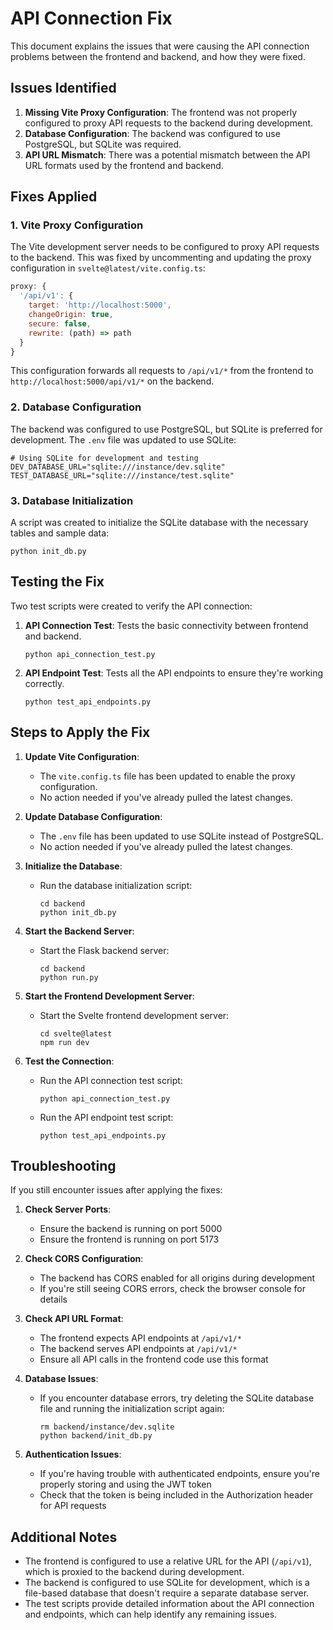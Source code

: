 # API Connection Fix

This document explains the issues that were causing the API connection problems between the frontend and backend, and how they were fixed.

## Issues Identified

1. **Missing Vite Proxy Configuration**: The frontend was not properly configured to proxy API requests to the backend during development.
2. **Database Configuration**: The backend was configured to use PostgreSQL, but SQLite was required.
3. **API URL Mismatch**: There was a potential mismatch between the API URL formats used by the frontend and backend.

## Fixes Applied

### 1. Vite Proxy Configuration

The Vite development server needs to be configured to proxy API requests to the backend. This was fixed by uncommenting and updating the proxy configuration in `svelte@latest/vite.config.ts`:

```javascript
proxy: {
  '/api/v1': {
    target: 'http://localhost:5000',
    changeOrigin: true,
    secure: false,
    rewrite: (path) => path
  }
}
```

This configuration forwards all requests to `/api/v1/*` from the frontend to `http://localhost:5000/api/v1/*` on the backend.

### 2. Database Configuration

The backend was configured to use PostgreSQL, but SQLite is preferred for development. The `.env` file was updated to use SQLite:

```
# Using SQLite for development and testing
DEV_DATABASE_URL="sqlite:///instance/dev.sqlite"
TEST_DATABASE_URL="sqlite:///instance/test.sqlite"
```

### 3. Database Initialization

A script was created to initialize the SQLite database with the necessary tables and sample data:

```
python init_db.py
```

## Testing the Fix

Two test scripts were created to verify the API connection:

1. **API Connection Test**: Tests the basic connectivity between frontend and backend.
   ```
   python api_connection_test.py
   ```

2. **API Endpoint Test**: Tests all the API endpoints to ensure they're working correctly.
   ```
   python test_api_endpoints.py
   ```

## Steps to Apply the Fix

1. **Update Vite Configuration**:
   - The `vite.config.ts` file has been updated to enable the proxy configuration.
   - No action needed if you've already pulled the latest changes.

2. **Update Database Configuration**:
   - The `.env` file has been updated to use SQLite instead of PostgreSQL.
   - No action needed if you've already pulled the latest changes.

3. **Initialize the Database**:
   - Run the database initialization script:
     ```
     cd backend
     python init_db.py
     ```

4. **Start the Backend Server**:
   - Start the Flask backend server:
     ```
     cd backend
     python run.py
     ```

5. **Start the Frontend Development Server**:
   - Start the Svelte frontend development server:
     ```
     cd svelte@latest
     npm run dev
     ```

6. **Test the Connection**:
   - Run the API connection test script:
     ```
     python api_connection_test.py
     ```
   - Run the API endpoint test script:
     ```
     python test_api_endpoints.py
     ```

## Troubleshooting

If you still encounter issues after applying the fixes:

1. **Check Server Ports**:
   - Ensure the backend is running on port 5000
   - Ensure the frontend is running on port 5173

2. **Check CORS Configuration**:
   - The backend has CORS enabled for all origins during development
   - If you're still seeing CORS errors, check the browser console for details

3. **Check API URL Format**:
   - The frontend expects API endpoints at `/api/v1/*`
   - The backend serves API endpoints at `/api/v1/*`
   - Ensure all API calls in the frontend code use this format

4. **Database Issues**:
   - If you encounter database errors, try deleting the SQLite database file and running the initialization script again:
     ```
     rm backend/instance/dev.sqlite
     python backend/init_db.py
     ```

5. **Authentication Issues**:
   - If you're having trouble with authenticated endpoints, ensure you're properly storing and using the JWT token
   - Check that the token is being included in the Authorization header for API requests

## Additional Notes

- The frontend is configured to use a relative URL for the API (`/api/v1`), which is proxied to the backend during development.
- The backend is configured to use SQLite for development, which is a file-based database that doesn't require a separate database server.
- The test scripts provide detailed information about the API connection and endpoints, which can help identify any remaining issues.
